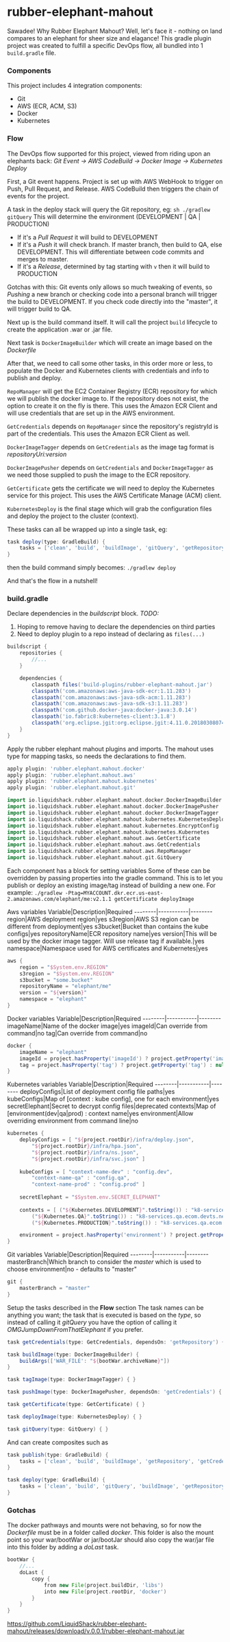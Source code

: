 # rubber-elephant-mahout

Sawadee!  Why Rubber Elephant Mahout?  Well, let's face it - nothing on land compares to an elephant for sheer size and elagance!
This gradle plugin project was created to fulfill a specific DevOps flow, all bundled into 1 `build.gradle` file.

### Components
This project includes 4 integration components:
* Git
* AWS (ECR, ACM, S3) 
* Docker
* Kubernetes

### Flow

The DevOps flow supported for this project, viewed from riding upon an elephants back:
*Git Event -> AWS CodeBuild -> Docker Image -> Kubernetes Deploy*

First, a Git event happens.  Project is set up with AWS WebHook to trigger on Push, Pull Request, and Release.
AWS CodeBuild then triggers the chain of events for the project.

A task in the deploy stack will query the Git repository, eg: `sh ./gradlew gitQuery`
This will determine the environment (DEVELOPMENT | QA | PRODUCTION)
* If it's a *Pull Request* it will build to DEVELOPMENT
* If it's a *Push* it will check branch.  If master branch, then build to QA, else DEVELOPMENT.  This will differentiate between code commits and merges to master.
* If it's a *Release*, determined by tag starting with `v` then it will build to PRODUCTION

Gotchas with this: Git events only allows so much tweaking of events, so *Pushing* a new branch or checking code into a personal branch will trigger the build to DEVELOPMENT.  If you check code directly into the "master", it will trigger build to QA.

Next up is the build command itself.  It will call the project `build` lifecycle to create the application .war or .jar file.

Next task is `DockerImageBuilder` which will create an image based on the *Dockerfile*

After that, we need to call some other tasks, in this order more or less, to populate the Docker and Kubernetes clients with credentials and info to publish and deploy.

`RepoManager` will get the EC2 Container Registry (ECR) repository for which we will publish the docker image to.  If the repository does not exist, the option to create it on the fly is there.  This uses the Amazon ECR Client and will use credentials that are set up in the AWS environment.

`GetCredentials` depends on `RepoManager` since the repository's registryId is part of the credentials.  This uses the Amazon ECR Client as well.

`DockerImageTagger` depends on `GetCredentials` as the image tag format is *repositoryUri:version*

`DockerImagePusher` depends on `GetCredentials` and `DockerImageTagger` as we need those supplied to push the image to the ECR repository.

`GetCertificate` gets the certificate we will need to deploy the Kubernetes service for this project.  This uses the AWS Certificate Manage (ACM) client.

`KubernetesDeploy` is the final stage which will grab the configuration files and deploy the project to the cluster (context).

These tasks can all be wrapped up into a single task, eg:
```groovy
task deploy(type: GradleBuild) {
	tasks = ['clean', 'build', 'buildImage', 'gitQuery', 'getRepository', 'getCredentials', 'tagImage', 'pushImage', 'getCertificate', 'deployImage']
}
```
then the build command simply becomes:
`./gradlew deploy`

And that's the flow in a nutshell!

### build.gradle

Declare dependencies in the *buildscript* block.
*TODO:*
1. Hoping to remove having to declare the dependencies on third parties
2. Need to deploy plugin to a repo instead of declaring as `files(...)`

```groovy
buildscript {
	repositories {
		//...
	}

	dependencies {
		classpath files('build-plugins/rubber-elephant-mahout.jar')
		classpath('com.amazonaws:aws-java-sdk-ecr:1.11.283')
		classpath('com.amazonaws:aws-java-sdk-acm:1.11.283')
		classpath('com.amazonaws:aws-java-sdk-s3:1.11.283')
		classpath('com.github.docker-java:docker-java:3.0.14')
		classpath('io.fabric8:kubernetes-client:3.1.8')
		classpath('org.eclipse.jgit:org.eclipse.jgit:4.11.0.201803080745-r')
	}
}
```

Apply the rubber elephant mahout plugins and imports.  The mahout uses type for mapping tasks, so needs the declarations to find them.

```groovy
apply plugin: 'rubber.elephant.mahout.docker'
apply plugin: 'rubber.elephant.mahout.aws'
apply plugin: 'rubber.elephant.mahout.kubernetes'
apply plugin: 'rubber.elephant.mahout.git'

import io.liquidshack.rubber.elephant.mahout.docker.DockerImageBuilder
import io.liquidshack.rubber.elephant.mahout.docker.DockerImagePusher
import io.liquidshack.rubber.elephant.mahout.docker.DockerImageTagger
import io.liquidshack.rubber.elephant.mahout.kubernetes.KubernetesDeploy
import io.liquidshack.rubber.elephant.mahout.kubernetes.EncryptConfig
import io.liquidshack.rubber.elephant.mahout.kubernetes.Kubernetes
import io.liquidshack.rubber.elephant.mahout.aws.GetCertificate
import io.liquidshack.rubber.elephant.mahout.aws.GetCredentials
import io.liquidshack.rubber.elephant.mahout.aws.RepoManager
import io.liquidshack.rubber.elephant.mahout.git.GitQuery
```

Each component has a block for setting variables
Some of these can be overridden by passing properties into the gradle command.  This is to let you publish or deploy an existing image/tag instead of building a new one.  For example:
`./gradlew -Ptag=MYACCOUNT.dkr.ecr.us-east-2.amazonaws.com/elephant/me:v2.1.1 getCertificate deployImage`

Aws variables
Variable|Description|Required
--------|-----------|--------
region|AWS deployment region|yes
s3region|AWS S3 region can be different from deployment|yes
s3bucket|Bucket than contains the kube configs|yes
repositoryName|ECR repository name|yes
version|This will be used by the docker image tagger.  Will use release tag if available.|yes
namespace|Namespace used for AWS certificates and Kubernetes|yes

```groovy
aws {
	region = "$System.env.REGION"
	s3region = "$System.env.REGION"
	s3bucket = "some.bucket"
	repositoryName = "elephant/me"
	version = "${version}"
	namespace = "elephant"
}
```

Docker variables
Variable|Description|Required
--------|-----------|--------
imageName|Name of the docker image|yes
imageId|Can override from command|no
tag|Can override from command|no

```groovy
docker {
	imageName = "elephant"
	imageId = project.hasProperty('imageId') ? project.getProperty('imageId') : null 
	tag = project.hasProperty('tag') ? project.getProperty('tag') : null
}
```

Kubernetes variables
Variable|Description|Required
--------|-----------|--------
deployConfigs|List of deployment config file paths|yes
kubeConfigs|Map of [context : kube config], one for each environment|yes
secretElephant|Secret to decrypt config files|deprecated
contexts|Map of [environment(dev|qa|prod) : context name|yes
environment|Allow overriding environment from command line|no

```groovy
kubernetes {
	deployConfigs = [ "${project.rootDir}/infra/deploy.json",
		"${project.rootDir}/infra/hpa.json",
		"${project.rootDir}/infra/ns.json",
		"${project.rootDir}/infra/svc.json" ]
	
	kubeConfigs = [ "context-name-dev" : "config.dev", 
		"context-name-qa" : "config.qa",
		"context-name-prod" : "config.prod" ]
	
	secretElephant = "$System.env.SECRET_ELEPHANT"
	
	contexts = [ ("${Kubernetes.DEVELOPMENT}".toString()) : "k8-services.dev.ecom.devts.net",
		("${Kubernetes.QA}".toString()) : "k8-services.qa.ecom.devts.net",
		("${Kubernetes.PRODUCTION}".toString()) : "k8-services.qa.ecom.devts.net" ]

	environment = project.hasProperty('environment') ? project.getProperty('environment') : null
}
```

Git variables
Variable|Description|Required
--------|-----------|--------
masterBranch|Which branch to consider the *master* which is used to choose environment|no - defaults to "master"

```groovy
git {
	masterBranch = "master"
}
```

Setup the tasks described in the **Flow** section
The task names can be anything you want;  the task that is executed is based on the *type*, so instead of calling it *gitQuery* you have the option of calling it *OMGJumpDownFromThatElephant* if you prefer.

```groovy
task getCredentials(type: GetCredentials, dependsOn: 'getRepository') { }

task buildImage(type: DockerImageBuilder) {
	buildArgs(['WAR_FILE': "${bootWar.archiveName}"])
}

task tagImage(type: DockerImageTagger) { }

task pushImage(type: DockerImagePusher, dependsOn: 'getCredentials') { }

task getCertificate(type: GetCertificate) { }

task deployImage(type: KubernetesDeploy) { }

task gitQuery(type: GitQuery) { }
```

And can create composites such as

```groovy
task publish(type: GradleBuild) {
	tasks = ['clean', 'build', 'buildImage', 'getRepository', 'getCredentials', 'tagImage', 'pushImage']
}

task deploy(type: GradleBuild) {
	tasks = ['clean', 'build', 'gitQuery', 'buildImage', 'getRepository', 'getCredentials', 'tagImage', 'pushImage', 'getCertificate', 'deployImage']
}
```

### Gotchas
The docker pathways and mounts were not behaving, so for now the *Dockerfile* must be in a folder called *docker*.  This folder is also the mount point so your war/bootWar or jar/bootJar should also copy the war/jar file into this folder by adding a *doLast* task.

```groovy
bootWar {
	//...
	doLast {
		copy {
			from new File(project.buildDir, 'libs')
			into new File(project.rootDir, 'docker')
		}
	}
}
```

https://github.com/LiquidShack/rubber-elephant-mahout/releases/download/v.0.0.1/rubber-elephant-mahout.jar
